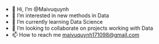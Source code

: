 - 👋 Hi, I’m @Maivuquynh
- 👀 I’m interested in new methods in Data
- 🌱 I’m currently learning Data Science
- 💞️ I’m looking to collaborate on projects working with Data
- 📫 How to reach me maivuquynh171098@gmail.com

<!---
Maivuquynh/Maivuquynh is a ✨ special ✨ repository because its `README.md` (this file) appears on your GitHub profile.
You can click the Preview link to take a look at your changes.
--->
